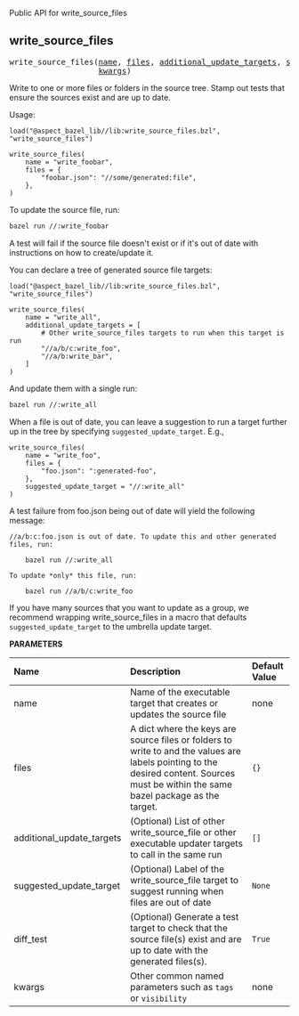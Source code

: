 <!-- Generated with Stardoc: http://skydoc.bazel.build -->

Public API for write_source_files

<a id="#write_source_files"></a>

## write_source_files

<pre>
write_source_files(<a href="#write_source_files-name">name</a>, <a href="#write_source_files-files">files</a>, <a href="#write_source_files-additional_update_targets">additional_update_targets</a>, <a href="#write_source_files-suggested_update_target">suggested_update_target</a>, <a href="#write_source_files-diff_test">diff_test</a>,
                   <a href="#write_source_files-kwargs">kwargs</a>)
</pre>

Write to one or more files or folders in the source tree. Stamp out tests that ensure the sources exist and are up to date.

Usage:

```starlark
load("@aspect_bazel_lib//lib:write_source_files.bzl", "write_source_files")

write_source_files(
    name = "write_foobar",
    files = {
        "foobar.json": "//some/generated:file",
    },
)
```

To update the source file, run:
```bash
bazel run //:write_foobar
```

A test will fail if the source file doesn't exist or if it's out of date with instructions on how to create/update it.

You can declare a tree of generated source file targets:

```starlark
load("@aspect_bazel_lib//lib:write_source_files.bzl", "write_source_files")

write_source_files(
    name = "write_all",
    additional_update_targets = [
        # Other write_source_files targets to run when this target is run
        "//a/b/c:write_foo",
        "//a/b:write_bar",
    ]
)
```

And update them with a single run:

```bash
bazel run //:write_all
```

When a file is out of date, you can leave a suggestion to run a target further up in the tree by specifying `suggested_update_target`. E.g.,

```starlark
write_source_files(
    name = "write_foo",
    files = {
        "foo.json": ":generated-foo",
    },
    suggested_update_target = "//:write_all"
)
```

A test failure from foo.json being out of date will yield the following message:

```
//a/b:c:foo.json is out of date. To update this and other generated files, run:

    bazel run //:write_all

To update *only* this file, run:

    bazel run //a/b/c:write_foo
```

If you have many sources that you want to update as a group, we recommend wrapping write_source_files in a macro that defaults `suggested_update_target` to the umbrella update target.


**PARAMETERS**


| Name  | Description | Default Value |
| :------------- | :------------- | :------------- |
| <a id="write_source_files-name"></a>name |  Name of the executable target that creates or updates the source file   |  none |
| <a id="write_source_files-files"></a>files |  A dict where the keys are source files or folders to write to and the values are labels pointing to the desired content. Sources must be within the same bazel package as the target.   |  <code>{}</code> |
| <a id="write_source_files-additional_update_targets"></a>additional_update_targets |  (Optional) List of other write_source_file or other executable updater targets to call in the same run   |  <code>[]</code> |
| <a id="write_source_files-suggested_update_target"></a>suggested_update_target |  (Optional) Label of the write_source_file target to suggest running when files are out of date   |  <code>None</code> |
| <a id="write_source_files-diff_test"></a>diff_test |  (Optional) Generate a test target to check that the source file(s) exist and are up to date with the generated files(s).   |  <code>True</code> |
| <a id="write_source_files-kwargs"></a>kwargs |  Other common named parameters such as <code>tags</code> or <code>visibility</code>   |  none |


